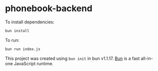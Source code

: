 # phonebook-backend

To install dependencies:

```bash
bun install
```

To run:

```bash
bun run index.js
```

This project was created using `bun init` in bun v1.1.17. [Bun](https://bun.sh) is a fast all-in-one JavaScript runtime.
